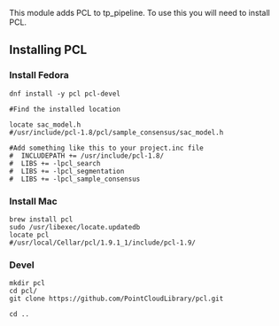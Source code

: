 
This module adds PCL to tp_pipeline. To use this you will need to install PCL.

## Installing PCL

### Install Fedora
```
dnf install -y pcl pcl-devel

#Find the installed location

locate sac_model.h
#/usr/include/pcl-1.8/pcl/sample_consensus/sac_model.h

#Add something like this to your project.inc file
#  INCLUDEPATH += /usr/include/pcl-1.8/
#  LIBS += -lpcl_search
#  LIBS += -lpcl_segmentation
#  LIBS += -lpcl_sample_consensus

```

### Install Mac
```
brew install pcl
sudo /usr/libexec/locate.updatedb
locate pcl
#/usr/local/Cellar/pcl/1.9.1_1/include/pcl-1.9/
```

### Devel
```
mkdir pcl
cd pcl/
git clone https://github.com/PointCloudLibrary/pcl.git

cd ..

```
